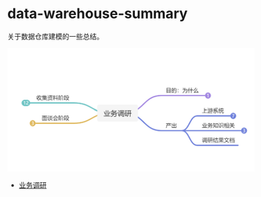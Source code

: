 # data-warehouse-summary

关于数据仓库建模的一些总结。
 
![1645283013763.png](image/README/1645283013763.png)
- [业务调研](https://www.yuque.com/zhuomuniao-yz9ov/hnz98l/trg3wu)


